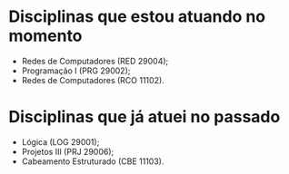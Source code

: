 # Disciplinas que estou atuando no momento
- Redes de Computadores (RED 29004);
- Programação I (PRG 29002);
- Redes de Computadores (RCO 11102).

# Disciplinas que já atuei no passado
- Lógica (LOG 29001);
- Projetos III (PRJ 29006);
- Cabeamento Estruturado (CBE 11103).